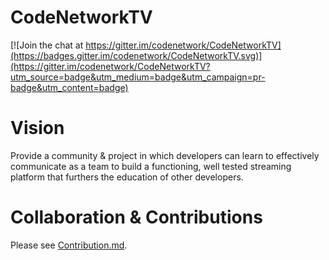# CodeNetworkTV

[![Join the chat at https://gitter.im/codenetwork/CodeNetworkTV](https://badges.gitter.im/codenetwork/CodeNetworkTV.svg)](https://gitter.im/codenetwork/CodeNetworkTV?utm_source=badge&utm_medium=badge&utm_campaign=pr-badge&utm_content=badge)

# Vision

Provide a community & project in which developers can learn to effectively communicate as a team to build a functioning, well tested streaming platform that furthers the education of other developers.

# Collaboration & Contributions

Please see [Contribution.md][contribute].

[contribute]: https://github.com/codenetwork/CodeNetworkTV/blob/master/Contribution.md